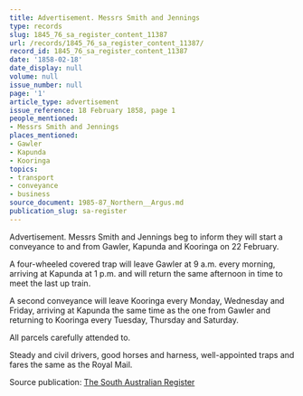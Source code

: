 ```yaml
---
title: Advertisement. Messrs Smith and Jennings
type: records
slug: 1845_76_sa_register_content_11387
url: /records/1845_76_sa_register_content_11387/
record_id: 1845_76_sa_register_content_11387
date: '1858-02-18'
date_display: null
volume: null
issue_number: null
page: '1'
article_type: advertisement
issue_reference: 18 February 1858, page 1
people_mentioned:
- Messrs Smith and Jennings
places_mentioned:
- Gawler
- Kapunda
- Kooringa
topics:
- transport
- conveyance
- business
source_document: 1985-87_Northern__Argus.md
publication_slug: sa-register
---
```


Advertisement.  Messrs Smith and Jennings beg to inform they will start a conveyance to and from Gawler, Kapunda and Kooringa on 22 February.

A four-wheeled covered trap will leave Gawler at 9 a.m. every morning, arriving at Kapunda at 1 p.m. and will return the same afternoon in time to meet the last up train.

A second conveyance will leave Kooringa every Monday, Wednesday and Friday, arriving at Kapunda the same time as the one from Gawler and returning to Kooringa every Tuesday, Thursday and Saturday.

All parcels carefully attended to.

Steady and civil drivers, good horses and harness, well-appointed traps and fares the same as the Royal Mail.

Source publication: [The South Australian Register](/publications/sa-register/)
